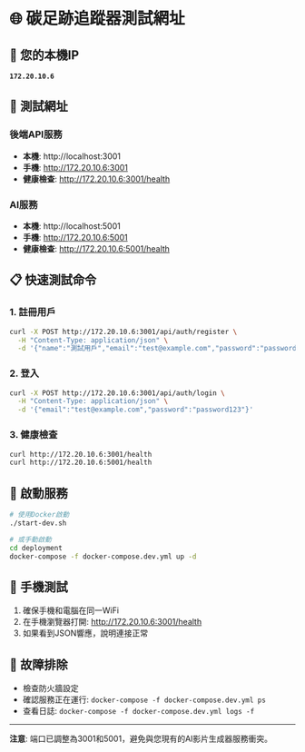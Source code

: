 # 🌐 碳足跡追蹤器測試網址

## 📱 您的本機IP
**`172.20.10.6`**

## 🚀 測試網址

### 後端API服務
- **本機**: http://localhost:3001
- **手機**: http://172.20.10.6:3001
- **健康檢查**: http://172.20.10.6:3001/health

### AI服務
- **本機**: http://localhost:5001
- **手機**: http://172.20.10.6:5001
- **健康檢查**: http://172.20.10.6:5001/health

## 📋 快速測試命令

### 1. 註冊用戶
```bash
curl -X POST http://172.20.10.6:3001/api/auth/register \
  -H "Content-Type: application/json" \
  -d '{"name":"測試用戶","email":"test@example.com","password":"password123"}'
```

### 2. 登入
```bash
curl -X POST http://172.20.10.6:3001/api/auth/login \
  -H "Content-Type: application/json" \
  -d '{"email":"test@example.com","password":"password123"}'
```

### 3. 健康檢查
```bash
curl http://172.20.10.6:3001/health
curl http://172.20.10.6:5001/health
```

## 🚀 啟動服務

```bash
# 使用Docker啟動
./start-dev.sh

# 或手動啟動
cd deployment
docker-compose -f docker-compose.dev.yml up -d
```

## 📱 手機測試

1. 確保手機和電腦在同一WiFi
2. 在手機瀏覽器打開: http://172.20.10.6:3001/health
3. 如果看到JSON響應，說明連接正常

## 🔧 故障排除

- 檢查防火牆設定
- 確認服務正在運行: `docker-compose -f docker-compose.dev.yml ps`
- 查看日誌: `docker-compose -f docker-compose.dev.yml logs -f`

---

**注意**: 端口已調整為3001和5001，避免與您現有的AI影片生成器服務衝突。
